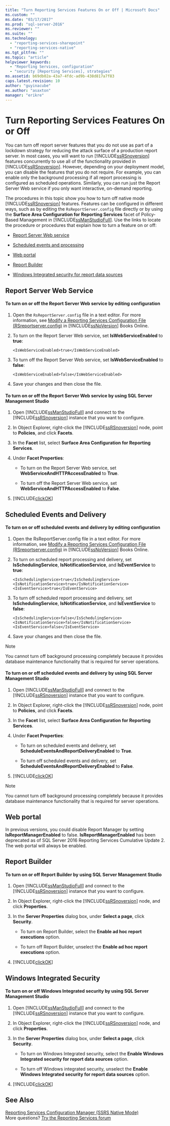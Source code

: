 ```yaml
---
title: "Turn Reporting Services Features On or Off | Microsoft Docs"
ms.custom: ""
ms.date: "03/17/2017"
ms.prod: "sql-server-2016"
ms.reviewer: ""
ms.suite: ""
ms.technology: 
  - "reporting-services-sharepoint"
  - "reporting-services-native"
ms.tgt_pltfrm: ""
ms.topic: "article"
helpviewer_keywords: 
  - "Reporting Services, configuration"
  - "security [Reporting Services], strategies"
ms.assetid: b69db02a-43a7-4fdc-ad9b-438d817a7f83
caps.latest.revision: 10
author: "guyinacube"
ms.author: "asaxton"
manager: "erikre"
---
```

# Turn Reporting Services Features On or Off
  You can turn off report server features that you do not use as part of a lockdown strategy for reducing the attack surface of a production report server. In most cases, you will want to run [!INCLUDE[ssRSnoversion](../../includes/ssrsnoversion-md.md)] features concurrently to use all of the functionality provided in [!INCLUDE[ssRSnoversion](../../includes/ssrsnoversion-md.md)]. However, depending on your deployment model, you can disable the features that you do not require. For example, you can enable only the background processing if all report processing is configured as scheduled operations. Similarly, you can run just the Report Server Web service if you only want interactive, on-demand reporting.  
  
 The procedures in this topic show you how to turn off native mode [!INCLUDE[ssRSnoversion](../../includes/ssrsnoversion-md.md)] features. Features can be configured in different ways, such as by editing the `RsReportServer.config` file directly or by using the **Surface Area Configuration for Reporting Services** facet of Policy-Based Management in [!INCLUDE[ssManStudioFull](../../includes/ssmanstudiofull-md.md)]. Use the links to locate the procedure or procedures that explain how to turn a feature on or off:  
  
-   [Report Server Web service](#RSWebSvc)  
  
-   [Scheduled events and processing](#Sched)  
  
-   [Web portal](#WebPortal)  
  
-   [Report Builder](#ReportBuilder)  
  
-   [Windows Integrated security for report data sources](#WinIntSec)  
  
##  <a name="RSWebSvc"></a> Report Server Web Service  
  
#### To turn on or off the Report Server Web service by editing configuration  
  
1.  Open the `RsReportServer.config` file in a text editor. For more information, see [Modify a Reporting Services Configuration File &#40;RSreportserver.config&#41;](../../reporting-services/report-server/modify-a-reporting-services-configuration-file-rsreportserver-config.md) in [!INCLUDE[ssNoVersion](../../includes/ssnoversion-md.md)] Books Online.  
  
2.  To turn on the Report Server Web service, set **IsWebServiceEnabled** to **true**:  
  
    ```  
    <IsWebServiceEnabled>true</IsWebServiceEnabled>  
    ```  
  
3.  To turn off the Report Server Web service, set **IsWebServiceEnabled** to **false**:  
  
    ```  
    <IsWebServiceEnabled>false</IsWebServiceEnabled>  
    ```  
  
4.  Save your changes and then close the file.  
  
#### To turn on or off the Report Server Web service by using SQL Server Management Studio  
  
1.  Open [!INCLUDE[ssManStudioFull](../../includes/ssmanstudiofull-md.md)] and connect to the [!INCLUDE[ssRSnoversion](../../includes/ssrsnoversion-md.md)] instance that you want to configure.  
  
2.  In Object Explorer, right-click the [!INCLUDE[ssRSnoversion](../../includes/ssrsnoversion-md.md)] node, point to **Policies**, and click **Facets**.  
  
3.  In the **Facet** list, select **Surface Area Configuration for Reporting Services**.  
  
4.  Under **Facet Properties**:  
  
    -   To turn on the Report Server Web service, set **WebServiceAndHTTPAccessEnabled** to **True**.  
  
    -   To turn off the Report Server Web service, set **WebServiceAndHTTPAccessEnabled** to **False**.  
  
5.  [!INCLUDE[clickOK](../../includes/clickok-md.md)]  
  
##  <a name="Sched"></a> Scheduled Events and Delivery  
  
#### To turn on or off scheduled events and delivery by editing configuration  
  
1.  Open the RsReportServer.config file in a text editor. For more information, see [Modify a Reporting Services Configuration File &#40;RSreportserver.config&#41;](../../reporting-services/report-server/modify-a-reporting-services-configuration-file-rsreportserver-config.md) in [!INCLUDE[ssNoVersion](../../includes/ssnoversion-md.md)] Books Online.  
  
2.  To turn on scheduled report processing and delivery, set **IsSchedulingService**, **IsNotificationService**, and **IsEventService** to **true**:  
  
    ```  
    <IsSchedulingService>true</IsSchedulingService>  
    <IsNotificationService>true</IsNotificationService>  
    <IsEventService>true</IsEventService>  
    ```  
  
3.  To turn off scheduled report processing and delivery, set **IsSchedulingService**, **IsNotificationService**, and **IsEventService** to **false**:  
  
    ```  
    <IsSchedulingService>false</IsSchedulingService>  
    <IsNotificationService>false</IsNotificationService>  
    <IsEventService>false</IsEventService>  
    ```  
  
4.  Save your changes and then close the file.  
  
> [!NOTE]  
>  You cannot turn off background processing completely because it provides database maintenance functionality that is required for server operations.  
  
#### To turn on or off scheduled events and delivery by using SQL Server Management Studio  
  
1.  Open [!INCLUDE[ssManStudioFull](../../includes/ssmanstudiofull-md.md)] and connect to the [!INCLUDE[ssRSnoversion](../../includes/ssrsnoversion-md.md)] instance that you want to configure.  
  
2.  In Object Explorer, right-click the [!INCLUDE[ssRSnoversion](../../includes/ssrsnoversion-md.md)] node, point to **Policies**, and click **Facets**.  
  
3.  In the **Facet** list, select **Surface Area Configuration for Reporting Services**.  
  
4.  Under **Facet Properties**:  
  
    -   To turn on scheduled events and delivery, set **ScheduleEventsAndReportDeliveryEnabled** to **True**.  
  
    -   To turn off scheduled events and delivery, set **ScheduleEventsAndReportDeliveryEnabled** to **False**.  
  
5.  [!INCLUDE[clickOK](../../includes/clickok-md.md)]  
  
> [!NOTE]  
>  You cannot turn off background processing completely because it provides database maintenance functionality that is required for server operations.  
  
##  <a name="WebPortal"></a> Web portal
  
In previous versions, you could disable Report Manager by setting **IsReportManagerEnabled** to false. **IsReportManagerEnabled** has been deprecated as of SQL Server 2016 Reporting Services Cumulative Update 2. The web portal will always be enabled.
  
##  <a name="ReportBuilder"></a> Report Builder  
  
#### To turn on or off Report Builder by using SQL Server Management Studio  
  
1.  Open [!INCLUDE[ssManStudioFull](../../includes/ssmanstudiofull-md.md)] and connect to the [!INCLUDE[ssRSnoversion](../../includes/ssrsnoversion-md.md)] instance that you want to configure.  
  
2.  In Object Explorer, right-click the [!INCLUDE[ssRSnoversion](../../includes/ssrsnoversion-md.md)] node, and click **Properties**.  
  
3.  In the **Server Properties** dialog box, under **Select a page**, click **Security**.  
  
    -   To turn on Report Builder, select the **Enable ad hoc report executions** option.  
  
    -   To turn off Report Builder, unselect the **Enable ad hoc report executions** option.  
  
4.  [!INCLUDE[clickOK](../../includes/clickok-md.md)]  
  
##  <a name="WinIntSec"></a> Windows Integrated Security  
  
#### To turn on or off Windows Integrated security by using SQL Server Management Studio  
  
1.  Open [!INCLUDE[ssManStudioFull](../../includes/ssmanstudiofull-md.md)] and connect to the [!INCLUDE[ssRSnoversion](../../includes/ssrsnoversion-md.md)] instance that you want to configure.  
  
2.  In Object Explorer, right-click the [!INCLUDE[ssRSnoversion](../../includes/ssrsnoversion-md.md)] node, and click **Properties**.  
  
3.  In the **Server Properties** dialog box, under **Select a page**, click **Security**.  
  
    -   To turn on Windows Integrated security, select the **Enable Windows Integrated security for report data sources** option.  
  
    -   To turn off Windows integrated security, unselect the **Enable Windows Integrated security for report data sources** option.  
  
4.  [!INCLUDE[clickOK](../../includes/clickok-md.md)]  
  
## See Also  
 [Reporting Services Configuration Manager (SSRS Native Mode)](http://msdn.microsoft.com/en-us/63519ef4-e68a-42fb-9cf7-31228ea4e434)  
 More questions? [Try the Reporting Services forum](http://go.microsoft.com/fwlink/?LinkId=620231)
  
  

